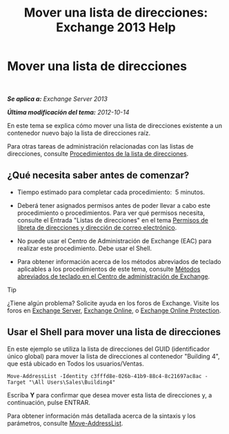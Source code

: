 ﻿---
title: 'Mover una lista de direcciones: Exchange 2013 Help'
TOCTitle: Mover una lista de direcciones
ms:assetid: c843bbd5-6c0e-41e1-b749-7ae87c1beb25
ms:mtpsurl: https://technet.microsoft.com/es-es/library/Bb124534(v=EXCHG.150)
ms:contentKeyID: 49895905
ms.date: 05/22/2018
mtps_version: v=EXCHG.150
ms.translationtype: MT
---

# Mover una lista de direcciones

 

_**Se aplica a:** Exchange Server 2013_

_**Última modificación del tema:** 2012-10-14_

En este tema se explica cómo mover una lista de direcciones existente a un contenedor nuevo bajo la lista de direcciones raíz.

Para otras tareas de administración relacionadas con las listas de direcciones, consulte [Procedimientos de la lista de direcciones](address-list-procedures-exchange-2013-help.md).

## ¿Qué necesita saber antes de comenzar?

  - Tiempo estimado para completar cada procedimiento:  5 minutos.

  - Deberá tener asignados permisos antes de poder llevar a cabo este procedimiento o procedimientos. Para ver qué permisos necesita, consulte el Entrada "Listas de direcciones" en el tema [Permisos de libreta de direcciones y dirección de correo electrónico](email-address-and-address-book-permissions-exchange-2013-help.md).

  - No puede usar el Centro de Administración de Exchange (EAC) para realizar este procedimiento. Debe usar el Shell.

  - Para obtener información acerca de los métodos abreviados de teclado aplicables a los procedimientos de este tema, consulte [Métodos abreviados de teclado en el Centro de administración de Exchange](keyboard-shortcuts-in-the-exchange-admin-center-exchange-online-protection-help.md).


> [!TIP]
> ¿Tiene algún problema? Solicite ayuda en los foros de Exchange. Visite los foros en <A href="https://go.microsoft.com/fwlink/p/?linkid=60612">Exchange Server</A>, <A href="https://go.microsoft.com/fwlink/p/?linkid=267542">Exchange Online</A>, o <A href="https://go.microsoft.com/fwlink/p/?linkid=285351">Exchange Online Protection</A>.



## Usar el Shell para mover una lista de direcciones

En este ejemplo se utiliza la lista de direcciones del GUID (identificador único global) para mover la lista de direcciones al contenedor "Building 4", que está ubicado en Todos los usuarios/Ventas.

    Move-AddressList -Identity c3fffd8e-026b-41b9-88c4-8c21697ac8ac -Target "\All Users\Sales\Building4"

Escriba **Y** para confirmar que desea mover esta lista de direcciones y, a continuación, pulse ENTRAR.

Para obtener información más detallada acerca de la sintaxis y los parámetros, consulte [Move-AddressList](https://technet.microsoft.com/es-es/library/bb124520\(v=exchg.150\)).

